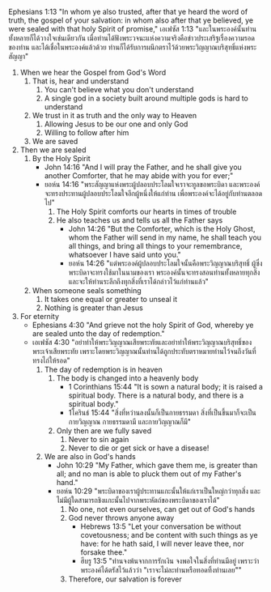 Ephesians 1:13 "In whom ye also trusted, after that ye heard the word of truth, the gospel of your salvation: in whom also after that ye believed, ye were sealed with that holy Spirit of promise,"
เอเฟซัส 1:13 "และในพระองค์นั้นท่านทั้งหลายก็ได้วางใจเช่นเดียวกัน เมื่อท่านได้ฟังพระวจนะแห่งความจริงคือข่าวประเสริฐเรื่องความรอดของท่าน และได้เชื่อในพระองค์แล้วด้วย ท่านก็ได้รับการผนึกตราไว้ด้วยพระวิญญาณบริสุทธิ์แห่งพระสัญญา"

1. When we hear the Gospel from God's Word
	1. That is, hear and understand
		1. You can't believe what you don't understand
		2. A single god in a society built around multiple gods is hard to understand
	2. We trust in it as truth and the only way to Heaven
		1. Allowing Jesus to be our one and only God
		2. Willing to follow after him
	3. We are saved
2. Then we are sealed
	1. By the Holy Spirit
		- John 14:16 "And I will pray the Father, and he shall give you another Comforter, that he may abide with you for ever;"
		- ยอห์น 14:16 "พระสัญญาแห่งพระผู้ปลอบประโลมใจเราจะทูลขอพระบิดา และพระองค์จะทรงประทานผู้ปลอบประโลมใจอีกผู้หนึ่งให้แก่ท่าน เพื่อพระองค์จะได้อยู่กับท่านตลอดไป"
			1. The Holy Spirit comforts our hearts in times of trouble
			2. He also teaches us and tells us all the Father says
				- John 14:26 "But the Comforter, which is the Holy Ghost, whom the Father will send in my name, he shall teach you all things, and bring all things to your remembrance, whatsoever I have said unto you."
				- ยอห์น 14:26 "แต่พระองค์ผู้ปลอบประโลมใจนั้นคือพระวิญญาณบริสุทธิ์ ผู้ซึ่งพระบิดาจะทรงใช้มาในนามของเรา พระองค์นั้นจะทรงสอนท่านทั้งหลายทุกสิ่ง และจะให้ท่านระลึกถึงทุกสิ่งที่เราได้กล่าวไว้แก่ท่านแล้ว"
	2. When someone seals something
		1. It takes one equal or greater to unseal it
		2. Nothing is greater than Jesus
3. For eternity
	- Ephesians 4:30 "And grieve not the holy Spirit of God, whereby ye are sealed unto the day of redemption."
	- เอเฟซัส 4:30 "อย่าทำให้พระวิญญาณเสียพระทัยและอย่าทำให้พระวิญญาณบริสุทธิ์ของพระเจ้าเสียพระทัย เพราะโดยพระวิญญาณนั้นท่านได้ถูกประทับตราหมายท่านไว้จนถึงวันที่ทรงไถ่ให้รอด"
		1. The day of redemption is in heaven
			1. The body is changed into a heavenly body
				- 1 Corinthians 15:44 "It is sown a natural body; it is raised a spiritual body. There is a natural body, and there is a spiritual body."
				- 1โครินธ์ 15:44 "สิ่งที่หว่านลงนั้นก็เป็นกายธรรมดา สิ่งที่เป็นขึ้นมาก็จะเป็นกายวิญญาณ กายธรรมดามี และกายวิญญาณก็มี"
			2. Only then are we fully saved
				1. Never to sin again
				2. Never to die or get sick or have a disease!
		2. We are also in God's hands
			- John 10:29 "My Father, which gave them me, is greater than all; and no man is able to pluck them out of my Father's hand."
			- ยอห์น 10:29 "พระบิดาของเราผู้ประทานแกะนั้นให้แก่เราเป็นใหญ่กว่าทุกสิ่ง และไม่มีผู้ใดสามารถชิงแกะนั้นไปจากพระหัตถ์ของพระบิดาของเราได้"
				1. No one, not even ourselves, can get out of God's hands
				2. God never throws anyone away
					- Hebrews 13:5 "Let your conversation be without covetousness; and be content with such things as ye have: for he hath said, I will never leave thee, nor forsake thee."
					- ฮีบรู 13:5 "ท่านจงพ้นจากการรักเงิน จงพอใจในสิ่งที่ท่านมีอยู่ เพราะว่าพระองค์ได้ตรัสไว้แล้วว่า "เราจะไม่ละท่านหรือทอดทิ้งท่านเลย""
				3. Therefore, our salvation is forever